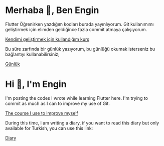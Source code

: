 # Merhaba 👋, Ben Engin

Flutter Öğrenirken yazdığım kodları burada yayınlıyorum. Git kullanımımı geliştirmek için elimden geldiğince fazla commit atmaya çalışıyorum.

[Kendimi geliştirmek için kullandığım kurs](https://www.udemy.com/course/learn-flutter-dart-to-build-ios-android-apps/)

Bu süre zarfında bir günlük yazıyorum, bu günlüğü okumak isterseniz bu bağlantıyı kullanabilirsiniz;

[Günlük](https://docs.google.com/document/d/1cjGlaLOcbGRvF0Q2ez89upknyvGkWEUc7kMLYhHE4zs/edit?usp=sharing)



# Hi 👋, I'm Engin

I'm posting the codes I wrote while learning Flutter here. I'm trying to commit as much as I can to improve my use of Git.

[The course I use to improve myself](https://www.udemy.com/course/learn-flutter-dart-to-build-ios-android-apps/) 

During this time, I am writing a diary, if you want to read this diary but only available for Turkish, you can use this link:

[Diary](https://docs.google.com/document/d/1cjGlaLOcbGRvF0Q2ez89upknyvGkWEUc7kMLYhHE4zs/edit?usp=sharing)
